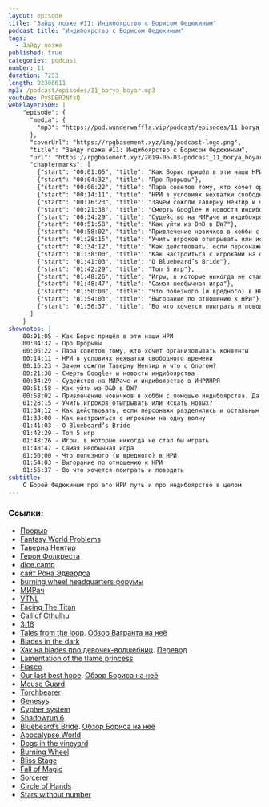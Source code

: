 ```yaml
---
layout: episode
title: "Зайду позже #11: Индибоярство с Борисом Федюкиным"
podcast_title: "Индибоярство с Борисом Федюкиным"
tags:
  - Зайду позже
published: true
categories: podcast
number: 11
duration: 7253
length: 92308611
mp3: /podcast/episodes/11_borya_boyar.mp3
youtube: PySDER2NfsQ
webPlayerJSON: |
    "episode": {
      "media": {
        "mp3": "https://pod.wunderwaffla.vip/podcast/episodes/11_borya_boyar.mp3"
      },
      "coverUrl": "https://rpgbasement.xyz/img/podcast-logo.png",
      "title": "Зайду позже #11: Индибоярство с Борисом Федюкиным",
      "url": "https://rpgbasement.xyz/2019-06-03-podcast_11_borya_boyar/",
      "chaptermarks": [
        {"start": "00:01:05", "title": "Как Борис пришёл в эти наши НРИ"},
        {"start": "00:04:32", "title": "Про Прорывы"},
        {"start": "00:06:22", "title": "Пара советов тому, кто хочет организовывать конвенты"},
        {"start": "00:14:11", "title": "НРИ в условиях нехватки свободного времени"},
        {"start": "00:16:23", "title": "Зачем сожгли Таверну Нентир и что с блогом?"},
        {"start": "00:21:38", "title": "Смерть Google+ и новости индибоярства"},
        {"start": "00:34:29", "title": "Судейство на МИРаче и индибоярство в ИНРИНРЯ"},
        {"start": "00:51:58", "title": "Как уйти из DnD в DW?"},
        {"start": "00:58:02", "title": "Привлечение новичков в хобби с помощью индибоярства. Да и вообще про индибоярство"},
        {"start": "01:28:15", "title": "Учить игроков отыгрывать или искать новых?"},
        {"start": "01:34:12", "title": "Как действовать, если персонажи разделились и остальным скучно?"},
        {"start": "01:38:00", "title": "Как настроиться с игроками на одну волну"},
        {"start": "01:41:03", "title": "О Bluebeard’s Bride"},
        {"start": "01:42:29", "title": "Топ 5 игр"},
        {"start": "01:48:26", "title": "Игры, в которые никогда не стал бы играть"},
        {"start": "01:48:47", "title": "Самая необычная игра"},
        {"start": "01:50:00", "title": "Что полезного (и вредного) в НРИ"},
        {"start": "01:54:03", "title": "Выгорание по отношению к НРИ"},
        {"start": "01:56:37", "title": "Во что хочется поиграть и поводить"}
      ]
    }
shownotes: |
    00:01:05 - Как Борис пришёл в эти наши НРИ  
    00:04:32 - Про Прорывы  
    00:06:22 - Пара советов тому, кто хочет организовывать конвенты  
    00:14:11 - НРИ в условиях нехватки свободного времени  
    00:16:23 - Зачем сожгли Таверну Нентир и что с блогом?  
    00:21:38 - Смерть Google+ и новости индибоярства  
    00:34:29 - Судейство на МИРаче и индибоярство в ИНРИНРЯ  
    00:51:58 - Как уйти из D&D в DW?  
    00:58:02 - Привлечение новичков в хобби с помощью индибоярства. Да и вообще про индибоярство  
    01:28:15 - Учить игроков отыгрывать или искать новых?  
    01:34:12 - Как действовать, если персонажи разделились и остальным скучно?  
    01:38:00 - Как настроиться с игроками на одну волну  
    01:41:03 - О Bluebeard’s Bride  
    01:42:29 - Топ 5 игр  
    01:48:26 - Игры, в которые никогда не стал бы играть  
    01:48:47 - Самая необычная игра  
    01:50:00 - Что полезного (и вредного) в НРИ  
    01:54:03 - Выгорание по отношению к НРИ  
    01:56:37 - Во что хочется поиграть и поводить  
subtitle: |
    С Борей Федюкиным про его НРИ путь и про индибоярство в целом
---
```


### Ссылки:
- [Прорыв](https://vk.com/proryv63)
- [Fantasy World Problems](https://vk.com/fantasyworldproblems)
- [Таверна Нентир](https://www.youtube.com/playlist?list=PL82_MqvS3fBAsoeKt5FYi7Xl-V7Lk7Nk-)
- [Герои Фолкреста](https://vk.com/heroesoffallcrest)
- [dice.camp](https://dice.camp/)
- [сайт Рона Эдвардса](http://adept-press.com)
- [burning wheel headquarters форумы](https://forums.burningwheel.com)
- [МИРач](https://vk.com/miright)
- [VTNL](https://vtnl.ru/)
- [Facing The Titan](https://www.kickstarter.com/projects/gulix/facing-the-titan)
- [Call of Cthulhu](https://www.chaosium.com/call-of-cthulhu-rpg/)
- [3:16](http://gregorhutton.com/boxninja/threesixteen/)
- [Tales from the loop](https://www.modiphius.net/products/tales-from-the-loop-rpg-rulebook). [Обзор Вагранта на неё](https://lockedroom.ru/post/159901404141/tales-from-the-loop)
- [Blades in the dark](https://www.evilhat.com/home/blades-in-the-dark/)
- [Хак на blades про девочек-волшебниц](https://docs.google.com/document/d/1YfRgfikrlzLL_cwIbVuGyh766mUxM_e6ITFuMlPkXfg/edit). [Перевод](https://drive.google.com/file/d/1Prwo6YWtqUkMMfBOsgUHEAdasyHN1f1D/view)
- [Lamentation of the flame princess](http://www.lotfp.com/RPG/)
- [Fiasсo](https://bullypulpitgames.com/games/fiasco/)
- [Our last best hope](https://www.magpiegames.com/our-last-best-hope/). [Обзор Бориса на неё](https://vk.com/wall-108743851_614)
- [Mouse Guard](http://www.mouseguard.net/book/role-playing-game/)
- [Torchbearer](https://www.torchbearerrpg.com/)
- [Genesys](https://www.fantasyflightgames.com/en/products/genesys/)
- [Cypher system](http://cypher-system.com/)
- [Shadowrun 6](https://www.catalystgamelabs.com/2019/05/01/shadowrun-sixth-world-an-all-new-edition-of-cyberpunk-fantasy/)
- [Bluebeard’s Bride](https://www.magpiegames.com/bluebeards-bride/). [Обзор Бориса на неё](https://vk.com/wall-108743851_723)
- [Apocalypse World](http://apocalypse-world.com/)
- [Dogs in the vineyard](https://en.wikipedia.org/wiki/Dogs_in_the_Vineyard)
- [Burning Wheel](https://www.burningwheel.com/)
- [Bliss Stage](http://www.tao-games.com/bliss-stage/)
- [Fall of Magic](https://heartofthedeernicorn.com/product/fall-of-magic-scroll-edition/?v=f9308c5d0596)
- [Sorcerer](http://adept-press.com/games-fantasy-horror/sorcerer/)
- [Circle of Hands](http://adept-press.com/games-fantasy-horror/gray-magick/)
- [Stars without number](https://www.drivethrurpg.com/product/226996/Stars-Without-Number-Revised-Edition)
